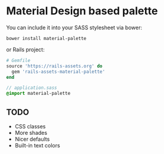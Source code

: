 # Material Design based palette

You can include it into your SASS stylesheet via bower:

```
bower install material-palette
```

or Rails project:

```ruby
# Gemfile
source 'https://rails-assets.org' do
  gem 'rails-assets-material-palette'
end
```

```sass
// application.sass
@import material-palette
```

## TODO
* CSS classes
* More shades
* Nicer defaults
* Built-in text colors
